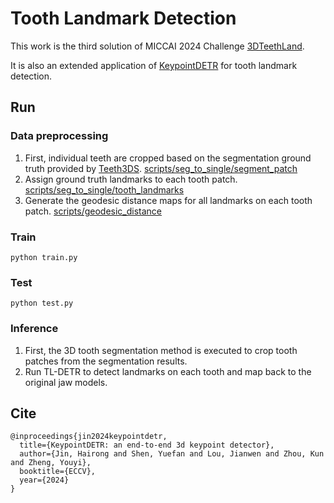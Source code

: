 # Tooth Landmark Detection

This work is the third solution of MICCAI 2024 Challenge [3DTeethLand](https://www.synapse.org/Synapse:syn57400900/wiki/627259).

It is also an extended application of [KeypointDETR](https://github.com/bibi547/KeypointDETR) for tooth landmark detection.

## Run

### Data preprocessing
1. First, individual teeth are cropped based on the segmentation ground truth provided by [Teeth3DS](https://github.com/abenhamadou/3DTeethSeg22_challenge). [scripts/seg_to_single/segment_patch](scripts/seg_to_single.py)
2. Assign ground truth landmarks to each tooth patch. [scripts/seg_to_single/tooth_landmarks](scripts/seg_to_single.py)
3. Generate the geodesic distance maps for all landmarks on each tooth patch. [scripts/geodesic_distance](scripts/geodesic_distance.py)

### Train
```
python train.py
```

### Test
```
python test.py
```

### Inference
1. First, the 3D tooth segmentation method is executed to crop tooth patches from the segmentation results.
2. Run TL-DETR to detect landmarks on each tooth and map back to the original jaw models.

## Cite
```
@inproceedings{jin2024keypointdetr,
  title={KeypointDETR: an end-to-end 3d keypoint detector},
  author={Jin, Hairong and Shen, Yuefan and Lou, Jianwen and Zhou, Kun and Zheng, Youyi},
  booktitle={ECCV},
  year={2024}
}
```

